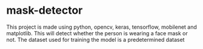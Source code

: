 # mask-detector
This project is made using python, opencv, keras, tensorflow, mobilenet and matplotlib.
This will detect whether the person is wearing a face mask or not.
The dataset used for training the model is a predetermined dataset
